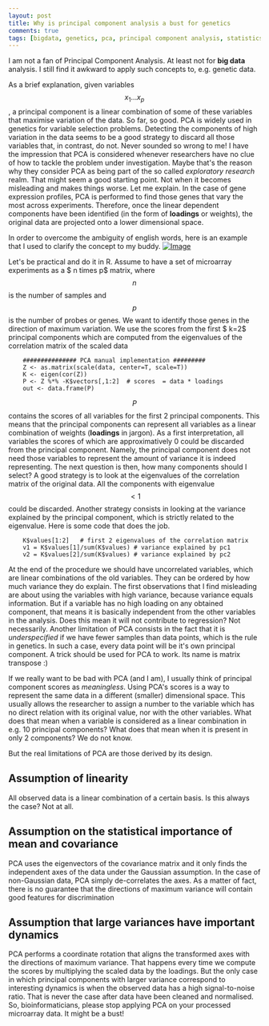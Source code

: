 ```yaml
---
layout: post
title: Why is principal component analysis a bust for genetics
comments: true
tags: [bigdata, genetics, pca, principal component analysis, statistics]
---
```


I am not a fan of Principal Component Analysis. At least not for **big data**
analysis. I still find it awkward to apply such concepts to, e.g. genetic
data. 

As a brief explanation, given variables $$ x_1 \dots x_p $$, a
principal component is a linear combination of some of these variables that
maximise variation of the data. So far, so good. PCA is widely used in genetics 
for variable selection problems. 
Detecting the components of high variation in the data seems to be a good strategy to
discard all those variables that, in contrast, do not. Never sounded so wrong
to me! I have the impression that PCA is considered whenever researchers have
no clue of how to tackle the problem under investigation. Maybe that's the
reason why they consider PCA as being part of the so called _exploratory research_ realm. 
That might seem a good starting point. Not when it becomes
misleading and makes things worse. Let me explain.  In the case of gene
expression profiles, PCA is performed to find those genes that vary the most
across experiments. Therefore, once the linear dependent components have been
identified (in the form of **loadings** or weights), the original data are
projected onto a lower dimensional space. 

In order to overcome the ambiguity
of english words, here is an example that I used to clarify the concept to my
buddy. 
[![Image](https://s3-eu-west-1.amazonaws.com/wopcontent/uploads/2014/05/pca_explained.jpg?w=650)](https://s3-eu-west-1.amazonaws.com/wopcontent/uploads/2014/05/pca_explained.jpg) 

Let's be practical and do it in R.
Assume to have a set of microarray experiments as a $ n times p$ matrix, where
$$ n$$ is the number of samples and $$ p $$ is the number of probes or genes. We
want to identify those genes in the direction of maximum variation. We use the
scores from the first $ k=2$ principal components which are computed from the
eigenvalues of the correlation matrix of the scaled data

    
```
    ############### PCA manual implementation #########
    Z <- as.matrix(scale(data, center=T, scale=T))
    K <- eigen(cor(Z))
    P <- Z %*% -K$vectors[,1:2]  # scores  = data * loadings
    out <- data.frame(P)
```

$$ P$$ contains the scores of all variables for the first 2 principal
components. This means that the principal components can represent all
variables as a linear combination of weights (**loadings** in jargon). As a
first interpretation, all variables the scores of which are approximatively 0
could be discarded from the principal component. Namely, the principal
component does not need those variables to represent the amount of variance it
is indeed representing. The next question is then, how many components should
I select? A good strategy is to look at the eigenvalues of the correlation
matrix of the original data. All the components with eigenvalue $$ \lt 1 $$ could
be discarded. Another strategy consists in looking at the variance explained
by the principal component, which is strictly related to the eigenvalue. Here
is some code that does the job.

    
``` 
    K$values[1:2]   # first 2 eigenvalues of the correlation matrix 
    v1 = K$values[1]/sum(K$values) # variance explained by pc1
    v2 = K$values[2]/sum(K$values) # variance explained by pc2
```

At the end of the procedure we should have uncorrelated variables, which are
linear combinations of the old variables. They can be ordered by how much
variance they do explain. The first observations that I find misleading are
about using the variables with high variance, because variance equals
information. But if a variable has no high loading on any obtained component,
that means it is basically independent from the other variables in the
analysis. Does this mean it will not contribute to regression? Not
necessarily. Another limitation of PCA consists in the fact that it is
_underspecified_ if we have fewer samples than data points, which is the rule
in genetics. In such a case, every data point will be it's own principal
component. A trick should be used for PCA to work. Its name is matrix
transpose :)

If we really want to be bad with PCA (and I am), I usually think of principal
component scores as _meaningless_. Using PCA's scores is a way to represent
the same data in a different (smaller) dimensional space. This usually allows
the researcher to assign a number to the variable which has no direct relation
with its original value, nor with the other variables. What does that mean
when a variable is considered as a linear combination in e.g. 10 principal
components? What does that mean when it is present in only 2 components? We do
not know.

But the real limitations of PCA are those derived by its design.

## Assumption of linearity

All observed data is a linear combination of a certain basis. Is this always the case? Not at all.


## Assumption on the statistical importance of mean and covariance

PCA uses the eigenvectors of the covariance matrix and it only finds the independent axes of the data under the Gaussian assumption. In the case of non-Gaussian data, PCA simply de-correlates the axes. As a matter of fact, there is no guarantee that the directions of maximum variance will contain good features for discrimination 

## Assumption that large variances have important dynamics  

PCA performs a coordinate rotation that aligns the transformed axes with the directions of maximum variance. That happens every time we compute the scores by multiplying the scaled data by the loadings. But the only case in which principal components with larger variance correspond to interesting dynamics is when the observed data has a high signal-to-noise ratio. That is never the case after data have been cleaned and normalised. So, bioinformaticians, please stop applying PCA on your processed microarray data. It might be a bust!


